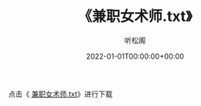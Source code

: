 ﻿---
title:  《兼职女术师.txt》
date:   2022-01-01T00:00:00+00:00
author: 听松阁
layout: post
permalink: /兼职女术师/
categories: 小说
tags: [小说]
---

点击《 [兼职女术师.txt](http://img.660000.xyz/bookstukust/book/bntxt/10/兼职女术师.txt)》进行下载
